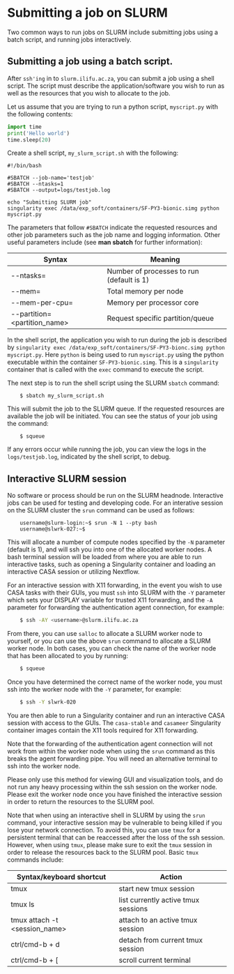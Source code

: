 # Submitting a job on SLURM

Two common ways to run jobs on SLURM include submitting jobs using a batch script, and running jobs interactively.

## Submitting a job using a batch script.

After `ssh'ing` in to `slurm.ilifu.ac.za`, you can submit a job using a shell script. The script must describe the application/software you wish to run as well as the resources that you wish to allocate to the job.

Let us assume that you are trying to run a python script, `myscript.py` with the following contents:

```python
import time
print('Hello world')
time.sleep(20)
```

Create a shell script, `my_slurm_script.sh` with the following:

```shell
#!/bin/bash

#SBATCH --job-name='testjob'
#SBATCH --ntasks=1
#SBATCH --output=logs/testjob.log

echo "Submitting SLURM job"
singularity exec /data/exp_soft/containers/SF-PY3-bionic.simg python myscript.py
```

The parameters that follow `#SBATCH` indicate the requested resources and other job parameters such as the job name and logging information. Other useful parameters include (see **man sbatch** for further information):

| Syntax                      | Meaning                                   | 
|-----------------------------|-------------------------------------------|
| --ntasks=<number>           | Number of processes to run (default is 1) | 
| --mem=<number>              | Total memory per node                     | 
| --mem-per-cpu=<number>      | Memory per processor core                 | 
| --partition=<partition_name>| Request specific partition/queue          | 

In the shell script, the application you wish to run during the job is described by `singularity exec /data/exp_soft/containers/SF-PY3-bionc.simg python myscript.py`. Here `python` is being used to run `myscript.py` using the python executable within the container `SF-PY3-bionic.simg`. This is a `singularity` container that is called with the `exec` command to execute the script.

The next step is to run the shell script using the SLURM `sbatch` command:

```shell
	$ sbatch my_slurm_script.sh 
```

This will submit the job to the SLURM queue. If the requested resources are available the job will be initiated. You can see the status of your job using the command:

```shell
	$ squeue
```

If any errors occur while running the job, you can view the logs in the `logs/testjob.log`, indicated by the shell script, to debug.

## Interactive SLURM session

No software or process should be run on the SLURM headnode. Interactive jobs can be used for testing and developing code. For an interative session on the SLURM cluster the `srun` command can be used as follows:

```shell
	username@slurm-login:~$ srun -N 1 --pty bash
	username@slwrk-027:~$
```

This will allocate a number of compute nodes specified by the `-N` parameter (default is 1), and will ssh you into one of the allocated worker nodes. A bash terminal session will be loaded from where you are able to run interactive tasks, such as opening a Singularity container and loading an interactive CASA session or utilizing Nextflow.

For an interactive session with X11 forwarding, in the event you wish to use CASA tasks with their GUIs, you must `ssh` into SLURM with the `-Y` parameter which sets your DISPLAY variable for trusted X11 forwarding, and the `-A` parameter for forwarding the authentication agent connection, for example:

```bash
	$ ssh -AY <username>@slurm.ilifu.ac.za
```

From there, you can use `salloc` to allocate a SLURM worker node to yourself, or you can use the above `srun` command to allocate a SLURM worker node. In both cases, you can check the name of the worker node that has been allocated to you by running:

```bash
	$ squeue
```

Once you have determined the correct name of the worker node, you must ssh into the worker node with the `-Y` parameter, for example:

```bash
	$ ssh -Y slwrk-020
```

You are then able to run a Singularity container and run an interactive CASA session with access to the GUIs. The `casa-stable` and `casameer` Singularity container images contain the X11 tools required for X11 forwarding.

Note that the forwarding of the authentication agent connection will not work from within the worker node when using the `srun` command as this breaks the agent forwarding pipe. You will need an alternative terminal to ssh into the worker node.

Please only use this method for viewing GUI and visualization tools, and do not run any heavy processing within the ssh session on the worker node. Please exit the worker node once you have finished the interactive session in order to return the resources to the SLURM pool.

Note that when using an interactive shell in SLURM by using the `srun` command, your interactive session may be vulnerable to being killed if you lose your network connection. To avoid this, you can use `tmux` for a persistent terminal that can be reaccessed after the loss of the ssh session. However, when using `tmux`, please make sure to exit the `tmux` session in order to release the resources back to the SLURM pool. Basic `tmux` commands include: 

| Syntax/keyboard shortcut      | Action                                    | 
|-------------------------------|-------------------------------------------|
| tmux                          | start new tmux session                    | 
| tmux ls                       | list currently active tmux sessions       | 
| tmux attach -t <session_name> | attach to an active tmux session          | 
| ctrl/cmd-b + d                | detach from current tmux session          | 
| ctrl/cmd-b + [                | scroll current terminal                   |


